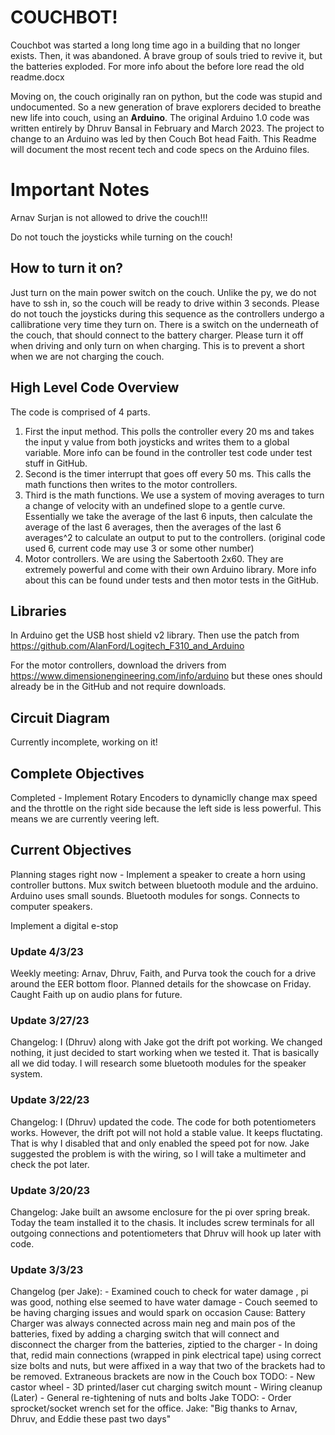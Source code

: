 # COUCHBOT!

Couchbot was started a long long time ago in a building that no longer exists. Then, it was abandoned. A brave group of souls tried to revive it, but the batteries exploded. For more info about the before lore read the old readme.docx

Moving on, the couch originally ran on python, but the code was stupid and undocumented. So a new generation of brave explorers decided to breathe new life into couch, using an **Arduino**. The original Arduino 1.0 code was written entirely by Dhruv Bansal in February and March 2023. The project to change to an Arduino was led by then Couch Bot head Faith. This Readme will document the most recent tech and code specs on the Arduino files.


# Important Notes

Arnav Surjan is not allowed to drive the couch!!!

Do not touch the joysticks while turning on the couch!

## How to turn it on?
Just turn on the main power switch on the couch. Unlike the py, we do not have to ssh in, so the couch will be ready to drive within 3 seconds. Please do not touch the joysticks during this sequence as the controllers undergo a callibratione very time they turn on. There is a switch on the underneath of the couch, that should connect to the battery charger. Please turn it off when driving and only turn on when charging. This is to prevent a short when we are not charging the couch.

## High Level Code Overview

The code is comprised of 4 parts. 
1. First the input method. This polls the controller every 20 ms and takes the input y value from both joysticks and writes them to a global variable. More info can be found in the controller test code under test stuff in GitHub.
2. Second is the timer interrupt that goes off every 50 ms. This calls the math functions then writes to the motor controllers.
3. Third is the math functions. We use a system of moving averages to turn a change of velocity with an undefined slope to a gentle curve. Essentially we take the average of the last 6 inputs, then calculate the average of the last 6 averages, then the averages of the last 6 averages^2 to calculate an output to put to the controllers. (original code used 6, current code may use 3 or some other number)
4. Motor controllers. We are using the Sabertooth 2x60. They are extremely powerful and come with their own Arduino library. More info about this can be found under tests and then motor tests in the GitHub.
## Libraries

In Arduino get the USB host shield v2 library. Then use the patch from https://github.com/AlanFord/Logitech_F310_and_Arduino

For the motor controllers, download the drivers from 
https://www.dimensionengineering.com/info/arduino
but these ones should already be in the GitHub and not require downloads.

## Circuit Diagram

Currently incomplete, working on it!

## Complete Objectives

Completed - Implement Rotary Encoders to dynamiclly change max speed and the throttle on the right side because the left side is less powerful. This means we are currently veering left.

## Current Objectives

Planning stages right now - Implement a speaker to create a horn using controller buttons. Mux switch between bluetooth module and the arduino. Arduino uses small sounds. Bluetooth modules for songs. Connects to computer speakers.

Implement a digital e-stop

### Update 4/3/23
Weekly meeting: Arnav, Dhruv, Faith, and Purva took the couch for a drive around the EER bottom floor. Planned details for the showcase on Friday. Caught Faith up on audio plans for future.

### Update 3/27/23
Changelog: I (Dhruv) along with Jake got the drift pot working. We changed nothing, it just decided to start working when we tested it. That is basically all we did today. I will research some bluetooth modules for the speaker system.

### Update 3/22/23
Changelog: I (Dhruv) updated the code. The code for both potentiometers works. However, the drift pot will not hold a stable value. It keeps fluctating. That is why I disabled that and only enabled the speed pot for now. Jake suggested the problem is with the wiring, so I will take a multimeter and check the pot later.

### Update 3/20/23
Changelog: Jake built an awsome enclosure for the pi over spring break. Today the team installed it to the chasis. It includes screw terminals for all outgoing connections and potentiometers that Dhruv will hook up later with code.

### Update 3/3/23
Changelog (per Jake): - Examined couch to check for water damage , pi was good, nothing else seemed to have water damage - Couch seemed to be having charging issues and would spark on occasion Cause: Battery Charger was always connected across main neg and main pos of the batteries, fixed by adding a charging switch that will connect and disconnect the charger from the batteries, ziptied to the charger - In doing that, redid main connections (wrapped in pink electrical tape) using correct size bolts and nuts, but were affixed in a way that two of the brackets had to be removed. Extraneous brackets are now in the Couch box TODO: - New castor wheel - 3D printed/laser cut charging switch mount - Wiring cleanup (Later) - General re-tightening of nuts and bolts Jake TODO: - Order sprocket/socket wrench set for the office. 
Jake: "Big thanks to Arnav, Dhruv, and Eddie these past two days"

